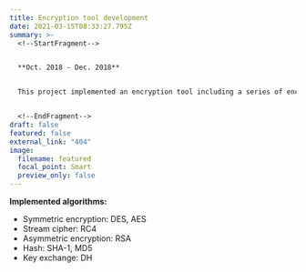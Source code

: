 ```yaml
---
title: Encryption tool development
date: 2021-03-15T08:33:27.795Z
summary: >-
  <!--StartFragment-->


  **Oct. 2018 - Dec. 2018**


  This project implemented an encryption tool including a series of encryption algorithms, basic key exchange function and signature function.


  <!--EndFragment-->
draft: false
featured: false
external_link: "404"
image:
  filename: featured
  focal_point: Smart
  preview_only: false
---
```

<!--StartFragment-->

**Implemented algorithms:**

* Symmetric encryption: DES, AES
* Stream cipher: RC4
* Asymmetric encryption: RSA  
* Hash: SHA-1, MD5
* Key exchange: DH    

<!--EndFragment-->